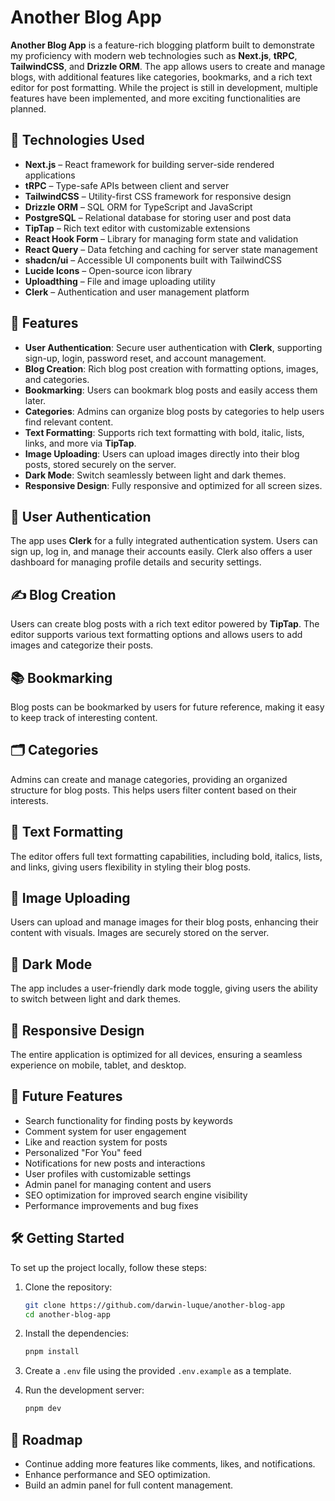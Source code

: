 # Another Blog App

**Another Blog App** is a feature-rich blogging platform built to demonstrate my proficiency with modern web technologies such as **Next.js**, **tRPC**, **TailwindCSS**, and **Drizzle ORM**. The app allows users to create and manage blogs, with additional features like categories, bookmarks, and a rich text editor for post formatting. While the project is still in development, multiple features have been implemented, and more exciting functionalities are planned.

## 🚀 Technologies Used

- **Next.js** – React framework for building server-side rendered applications
- **tRPC** – Type-safe APIs between client and server
- **TailwindCSS** – Utility-first CSS framework for responsive design
- **Drizzle ORM** – SQL ORM for TypeScript and JavaScript
- **PostgreSQL** – Relational database for storing user and post data
- **TipTap** – Rich text editor with customizable extensions
- **React Hook Form** – Library for managing form state and validation
- **React Query** – Data fetching and caching for server state management
- **shadcn/ui** – Accessible UI components built with TailwindCSS
- **Lucide Icons** – Open-source icon library
- **Uploadthing** – File and image uploading utility
- **Clerk** – Authentication and user management platform

## 🌟 Features

- **User Authentication**: Secure user authentication with **Clerk**, supporting sign-up, login, password reset, and account management.
- **Blog Creation**: Rich blog post creation with formatting options, images, and categories.
- **Bookmarking**: Users can bookmark blog posts and easily access them later.
- **Categories**: Admins can organize blog posts by categories to help users find relevant content.
- **Text Formatting**: Supports rich text formatting with bold, italic, lists, links, and more via **TipTap**.
- **Image Uploading**: Users can upload images directly into their blog posts, stored securely on the server.
- **Dark Mode**: Switch seamlessly between light and dark themes.
- **Responsive Design**: Fully responsive and optimized for all screen sizes.

## 🔐 User Authentication

The app uses **Clerk** for a fully integrated authentication system. Users can sign up, log in, and manage their accounts easily. Clerk also offers a user dashboard for managing profile details and security settings.

## ✍️ Blog Creation

Users can create blog posts with a rich text editor powered by **TipTap**. The editor supports various text formatting options and allows users to add images and categorize their posts.

## 📚 Bookmarking

Blog posts can be bookmarked by users for future reference, making it easy to keep track of interesting content.

## 🗂️ Categories

Admins can create and manage categories, providing an organized structure for blog posts. This helps users filter content based on their interests.

## 📝 Text Formatting

The editor offers full text formatting capabilities, including bold, italics, lists, and links, giving users flexibility in styling their blog posts.

## 📸 Image Uploading

Users can upload and manage images for their blog posts, enhancing their content with visuals. Images are securely stored on the server.

## 🌙 Dark Mode

The app includes a user-friendly dark mode toggle, giving users the ability to switch between light and dark themes.

## 📱 Responsive Design

The entire application is optimized for all devices, ensuring a seamless experience on mobile, tablet, and desktop.

## 🚧 Future Features

- Search functionality for finding posts by keywords
- Comment system for user engagement
- Like and reaction system for posts
- Personalized "For You" feed
- Notifications for new posts and interactions
- User profiles with customizable settings
- Admin panel for managing content and users
- SEO optimization for improved search engine visibility
- Performance improvements and bug fixes

## 🛠️ Getting Started

To set up the project locally, follow these steps:

1. Clone the repository:

   ```bash
   git clone https://github.com/darwin-luque/another-blog-app
   cd another-blog-app
   ```

2. Install the dependencies:

   ```bash
   pnpm install
   ```

3. Create a `.env` file using the provided `.env.example` as a template.

4. Run the development server:

   ```bash
   pnpm dev
   ```

## 📅 Roadmap

- Continue adding more features like comments, likes, and notifications.
- Enhance performance and SEO optimization.
- Build an admin panel for full content management.
